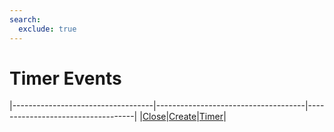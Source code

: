 ```yaml
---
search:
  exclude: true
---
```


<h1 class="heading"><span class="name">Timer Events</span></h1>

|-----------------------------------|-------------------------------------|-----------------------------------|
|[Close](../methodorevents/close.md)|[Create](../methodorevents/create.md)|[Timer](../methodorevents/timer.md)|
